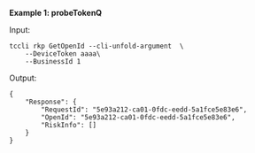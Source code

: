 **Example 1: probeTokenQ**



Input: 

```
tccli rkp GetOpenId --cli-unfold-argument  \
    --DeviceToken aaaa\
    --BusinessId 1
```

Output: 
```
{
    "Response": {
        "RequestId": "5e93a212-ca01-0fdc-eedd-5a1fce5e83e6",
        "OpenId": "5e93a212-ca01-0fdc-eedd-5a1fce5e83e6",
        "RiskInfo": []
    }
}
```

